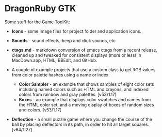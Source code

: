 # DragonRuby GTK

Some stuff for the Game ToolKit:

- **Icons** - some image files for project folder and application icons.

- **Sounds** - sound effects, beep and click sounds, etc

- **ctags.md** - markdown conversion of emacs ctags from a recent release, cleaned up and tweaked for consistent displays (more or less) in MacDown.app, HTML, BBEdit, and GitHub.

- A couple of example projects that use a custom class to get RGB values from color palette hashes using a name or index:
    - **Color Sampler** - an example that shows samples of eight color sets including named colors such as HTML and crayons, and indexed colors from rainbow and gray palettes.  [v53/1.17]
    - **Boxes** - an example that displays color swatches and names from the HTML color set, and a moving display of boxes of random sizes and colors.  [v53/1.17]

- **Deflection** - a small puzzle game where you change the course of the ball by placing deflectors in its path, in order to hit all target squares. [v64/1.27]

